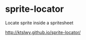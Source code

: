 sprite-locator
==============

Locate sprite inside a spritesheet

http://ktslwy.github.io/sprite-locator/
